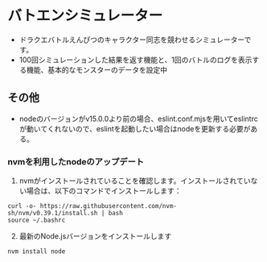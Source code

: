 # バトエンシミュレーター

- ドラクエバトルえんぴつのキャラクター同志を競わせるシミュレーターです。
- 100回シミュレーションした結果を返す機能と、1回のバトルのログを表示する機能、基本的なモンスターのデータを設定中


## その他

- nodeのバージョンがv15.0.0より前の場合、eslint.conf.mjsを用いてeslintrcが動いてくれないので、eslintを起動したい場合はnodeを更新する必要がある。

### nvmを利用したnodeのアップデート

1. nvmがインストールされていることを確認します。インストールされていない場合は、以下のコマンドでインストールします：

```
curl -o- https://raw.githubusercontent.com/nvm-sh/nvm/v0.39.1/install.sh | bash
source ~/.bashrc
```

2. 最新のNode.jsバージョンをインストールします

```
nvm install node
```